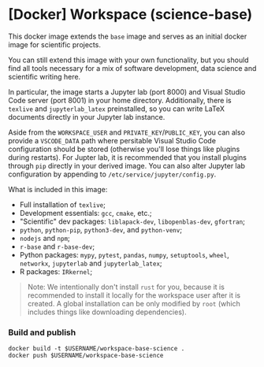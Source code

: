 # \[Docker\] Workspace (science-base)

This docker image extends the `base` image and serves as an initial docker image for scientific projects.

You can still extend this image with your own functionality, but you should find all tools necessary for a mix of software development, data science and scientific writing here.

In particular, the image starts a Jupyter lab (port 8000) and Visual Studio Code server (port 8001) in your home directory. Additionally, there is `texlive` and `jupyterlab_latex` preinstalled, so you can write LaTeX documents directly in your Jupyter lab instance.

Aside from the `WORKSPACE_USER` and `PRIVATE_KEY`/`PUBLIC_KEY`, you can also provide a `VSCODE_DATA` path where persitable Visual Studio Code configuration should be stored (otherwise you'll lose things like plugins during restarts). For Jupter lab, it is recommended that you install plugins through `pip` directly in your derived image. You can also alter Jupyter lab configuration by appending to `/etc/service/jupyter/config.py`.

What is included in this image:

 - Full installation of `texlive`;
 - Development essentials: `gcc`, `cmake`, etc.;
 - "Scientific" dev packages: `liblapack-dev`, `libopenblas-dev`, `gfortran`;
 - `python`, `python-pip`, `python3-dev`, and `python-venv`;
 - `nodejs` and `npm`;
 - `r-base` and `r-base-dev`;
 - Python packages: `mypy`, `pytest`, `pandas`, `numpy`, `setuptools`, `wheel`, 
   `networkx`, `jupyterlab` and `jupyterlab_latex`;
 - R packages: `IRkernel`;

> Note: We intentionally don't install `rust` for you, because it is recommended to install it locally for the workspace user after it is created. A global installation can be only modified by `root` (which includes things like downloading dependencies).

### Build and publish

```
docker build -t $USERNAME/workspace-base-science .
docker push $USERNAME/workspace-base-science
```